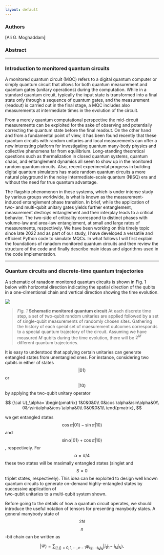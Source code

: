 ```yaml
---
layout: default
---
```

### Authors
[Ali G. Moghaddam]

### Abstract



* * * * * *
### Introduction to monitored quantum circuits

A monitored quantum circuit (MQC) refers to a digital quantum computer or simply quantum circuit that allows for both quantum measurement and quantum gates (unitary operations) during the computation. While in a standard quantum circuit, typically the input state is transformed into a final state only through a sequence of quantum gates, and the measurement (readout) is carried out in the final stage, a MQC includes also measurements at intermediate times in the evolution of the circuit. 

From a merely quantum computational perspective the mid-circuit measurements can be exploited for the sake of 
observing and potentially correcting the quantum state before the final readout. On the other hand and from a fundamental point of view,  it has been found recently that these quantum circuits with random unitaries and local measurements can offer a new interesting platform for investigating quantum many-body physics and collective phenomena far from equilibrium. Long-standing theoretical questions such as thermalization in closed quantum systems, quantum chaos, and entanglement dynamics all seem to show up in the monitored random quantum circuits. Also, recent experimental progress in building digital quantum simulators has made random quantum circuits a more natural playground in the noisy intermediate-scale quantum (NISQ) era and without the need for true quantum advantage.


The flagship phenomenon in these systems, which is under intense study by various groups worldwide, is what is known as the measurement-induced entanglement phase transition.
In brief, while the application of two- and multi-qubit unitary gates yields further entanglement, measurement destroys entanglement and their interplay leads to a critical behavior. The two-side of criticality correspond to distinct phases with volume-law and area-law entanglement, at small and large rates of measurements, respectively.
We have been working on this timely topic since late 2022 and as part of our study, I have developed a versatile and efficient Python code to simulate MQCs. In what follows I will first explain the foundations of ranadom monitored quantum circuits and then review the structure of the code and finally describe main ideas and algorithms used in the code implementation. 


* * * * * *
### Quantum circuits and discrete-time quantum trajectories

A schematic of ranadom monitored quantum circuits is shown in Fig. 1 below with horizontal direction indicating the spatial direction of the qubits in a one-dimentional chain and vertical direction showing the time evolution. 

![](https://ali-moghaddam.github.io/ConMonQuantCirc/assets/img/circuit-schematic.png)
> _Fig. 1_ **Schematic monitored quantum circuit** At each discrete time step, a set of two-qubit random unitaries are applied followed by a set of single-qubit measurements of randomly chosen sites. Gathering the history of each speial set of maesurement outcomes corresponds to a special quantum trajectory of the circuit. Assuming we have measured $M$ qubits during the time evolution, there will be $2^M$ different quantum trajectories.

It is easy to understood that applying certain unitaries can generate entangled states from unentangled ones.
For instance, considering two qubits in either of states $$|01\rangle$$ or $$|10\rangle$$ by applying the two-qubit unitary operator

$$
{\cal U}_\alpha=
\begin{pmatrix}
1&0&0&0\\
0&\cos \alpha&\sin\alpha&0\\
0&-\sin\alpha&\cos \alpha&0\\
0&0&0&1\\
\end{pmatrix},
$$

we get entangled states $$\cos \alpha|01\rangle -\sin \alpha|10\rangle  $$ and $$\sin \alpha|01\rangle+ \cos \alpha|10\rangle $$, respectively.
For $$\alpha=\pi/4$$ these two states will be maximally entangled states (singlet and $$S=0$$ triplet states, respectively).
This idea can be exploited to design well known quantum circuits to generate on-demand highly-entangled states by successive application of  
two-qubit unitaries to a multi-qubit system shown.

Before going to the details of how a quantum circuit operates, we should introduce the useful notation of tensors for presenting manybody states.
A general manybody state of $$2N$$ $$n$$-bit chain
can be written as

$$
|\Psi\rangle =\sum_{\{i,j\}=0,1,\cdots,n-1} \psi_{i_1j_1\cdots i_Nj_N} |i_1j_1\cdots i_Nj_N \rangle. 
$$



<!--

Text can be **bold**, _italic_, or ~~strikethrough~~.

[Link to another page](another-page).

There should be whitespace between paragraphs.

There should be whitespace between paragraphs. We recommend including a README, or a file with information about your project.

# [](#header-1)Header 1

This is a normal paragraph following a header. GitHub is a code hosting platform for version control and collaboration. It lets you and others work together on projects from anywhere.

## [](#header-2)Header 2

> This is a blockquote following a header.
>
> When something is important enough, you do it even if the odds are not in your favor.

### [](#header-3)Header 3

```js
// Javascript code with syntax highlighting.
var fun = function lang(l) {
  dateformat.i18n = require('./lang/' + l)
  return true;
}
```

```ruby
# Ruby code with syntax highlighting
GitHubPages::Dependencies.gems.each do |gem, version|
  s.add_dependency(gem, "= #{version}")
end
```

#### [](#header-4)Header 4

*   This is an unordered list following a header.
*   This is an unordered list following a header.
*   This is an unordered list following a header.

##### [](#header-5)Header 5

1.  This is an ordered list following a header.
2.  This is an ordered list following a header.
3.  This is an ordered list following a header.

###### [](#header-6)Header 6

| head1        | head two          | three |
|:-------------|:------------------|:------|
| ok           | good swedish fish | nice  |
| out of stock | good and plenty   | nice  |
| ok           | good `oreos`      | hmm   |
| ok           | good `zoute` drop | yumm  |

### There's a horizontal rule below this.

* * *

### Here is an unordered list:

*   Item foo
*   Item bar
*   Item baz
*   Item zip

### And an ordered list:

1.  Item one
1.  Item two
1.  Item three
1.  Item four

### And a nested list:

- level 1 item
  - level 2 item
  - level 2 item
    - level 3 item
    - level 3 item
- level 1 item
  - level 2 item
  - level 2 item
  - level 2 item
- level 1 item
  - level 2 item
  - level 2 item
- level 1 item

### Small image

![](https://assets-cdn.github.com/images/icons/emoji/octocat.png)

### Large image

![](https://guides.github.com/activities/hello-world/branching.png)


### Definition lists can be used with HTML syntax.

<dl>
<dt>Name</dt>
<dd>Godzilla</dd>
<dt>Born</dt>
<dd>1952</dd>
<dt>Birthplace</dt>
<dd>Japan</dd>
<dt>Color</dt>
<dd>Green</dd>
</dl>

```
Long, single-line code blocks should not wrap. They should horizontally scroll if they are too long. This line should be long enough to demonstrate this.
```

```
The final element.
```

-->
